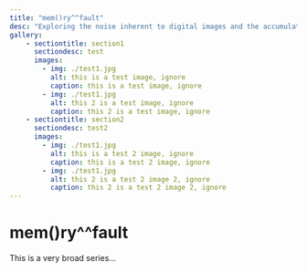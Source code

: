 ```yaml
---
title: "mem()ry^^fault"
desc: "Exploring the noise inherent to digital images and the accumulating effects of digital filters."
gallery:
    - sectiontitle: section1
      sectiondesc: test
      images:
        - img: ./test1.jpg
          alt: this is a test image, ignore
          caption: this is a test image, ignore
        - img: ./test1.jpg
          alt: this 2 is a test image, ignore
          caption: this 2 is a test image, ignore
    - sectiontitle: section2
      sectiondesc: test2
      images:
        - img: ./test1.jpg
          alt: this is a test 2 image, ignore
          caption: this is a test 2 image, ignore
        - img: ./test1.jpg
          alt: this 2 is a test 2 image 2, ignore
          caption: this 2 is a test 2 image 2, ignore
---
```


# mem()ry^^fault

This is a very broad series...